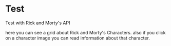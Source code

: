 # Test

Test with Rick and Morty's API

here you can see a grid about Rick and Morty's Characters.
also if you click on a character image you can read information about that character.
